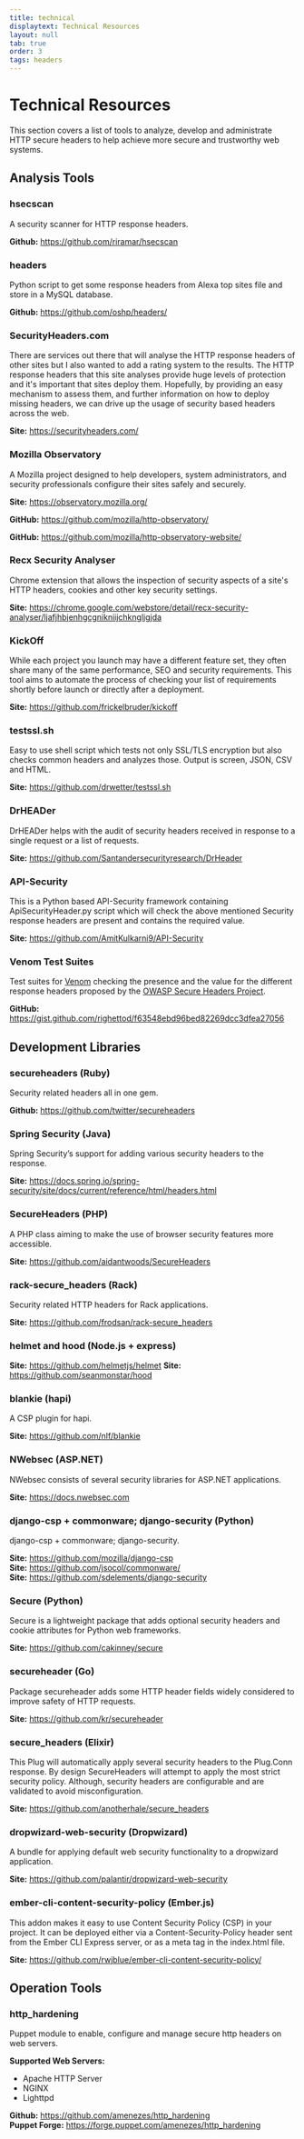 ```yaml
---
title: technical
displaytext: Technical Resources
layout: null
tab: true
order: 3
tags: headers
---
```


# Technical Resources

This section covers a list of tools to analyze, develop and administrate HTTP secure headers to help achieve more secure and trustworthy web systems.

## Analysis Tools

### hsecscan

A security scanner for HTTP response headers.

**Github:** <https://github.com/riramar/hsecscan>

### headers

Python script to get some response headers from Alexa top sites file and store in a MySQL database.

**Github:** <https://github.com/oshp/headers/>

### SecurityHeaders.com

There are services out there that will analyse the HTTP response headers of other sites but I also wanted to add a rating system to the results. The HTTP response headers that this site analyses provide huge levels of protection and it's important that sites deploy them. Hopefully, by providing an easy mechanism to assess them, and further information on how to deploy missing headers, we can drive up the usage of security based headers across the web.

**Site:** <https://securityheaders.com/>

### Mozilla Observatory

A Mozilla project designed to help developers, system administrators, and security professionals configure their sites safely and securely.

**Site:** <https://observatory.mozilla.org/>

**GitHub:** <https://github.com/mozilla/http-observatory/>

**GitHub:** <https://github.com/mozilla/http-observatory-website/>

### Recx Security Analyser

Chrome extension that allows the inspection of security aspects of a site's HTTP headers, cookies and other key security settings.

**Site:** <https://chrome.google.com/webstore/detail/recx-security-analyser/ljafjhbjenhgcgnikniijchkngljgjda>

### KickOff

While each project you launch may have a different feature set, they often share many of the same performance, SEO and security requirements. This tool aims to automate the process of checking your list of requirements shortly before launch or directly after a deployment.

**Site:** <https://github.com/frickelbruder/kickoff>

### testssl.sh

Easy to use shell script which tests not only SSL/TLS encryption but also checks common headers and analyzes those. Output is screen, JSON, CSV and HTML.

**Site:** <https://github.com/drwetter/testssl.sh>

### DrHEADer

DrHEADer helps with the audit of security headers received in response to a single request or a list of requests.

**Site:** <https://github.com/Santandersecurityresearch/DrHeader>

### API-Security

This is a Python based API-Security framework containing ApiSecurityHeader.py script which will check the above mentioned Security response headers are present and contains the required value.

**Site:** <https://github.com/AmitKulkarni9/API-Security>

### Venom Test Suites

Test suites for [Venom](https://github.com/ovh/venom) checking the presence and the value for the different response headers proposed by the [OWASP Secure Headers Project](https://owasp.org/www-project-secure-headers/).

**GitHub:** <https://gist.github.com/righettod/f63548ebd96bed82269dcc3dfea27056>

## Development Libraries

### secureheaders (Ruby)

Security related headers all in one gem.

**Github:** <https://github.com/twitter/secureheaders>

### Spring Security (Java)

Spring Security’s support for adding various security headers to the response.

**Site:** <https://docs.spring.io/spring-security/site/docs/current/reference/html/headers.html>

### SecureHeaders (PHP)

A PHP class aiming to make the use of browser security features more accessible.

**Site:** <https://github.com/aidantwoods/SecureHeaders>

### rack-secure_headers (Rack)

Security related HTTP headers for Rack applications.

**Site:** <https://github.com/frodsan/rack-secure_headers>

### helmet and hood (Node.js + express)

**Site:** <https://github.com/helmetjs/helmet>
**Site:** <https://github.com/seanmonstar/hood>

### blankie (hapi)

A CSP plugin for hapi.

**Site:** <https://github.com/nlf/blankie>

### NWebsec (ASP.NET)

NWebsec consists of several security libraries for ASP.NET applications.

**Site:** <https://docs.nwebsec.com>

### django-csp + commonware; django-security (Python)

django-csp + commonware; django-security.

**Site:** <https://github.com/mozilla/django-csp>  
**Site:** <https://github.com/jsocol/commonware/>  
**Site:** <https://github.com/sdelements/django-security>

### Secure (Python)

Secure is a lightweight package that adds optional security headers and cookie attributes for Python web frameworks.

**Site:** <https://github.com/cakinney/secure>

### secureheader (Go)

Package secureheader adds some HTTP header fields widely considered to improve safety of HTTP requests.

**Site:** <https://github.com/kr/secureheader>

### secure_headers (Elixir)

This Plug will automatically apply several security headers to the Plug.Conn response. By design SecureHeaders will attempt to apply the most strict security policy. Although, security headers are configurable and are validated to avoid misconfiguration.

**Site:** <https://github.com/anotherhale/secure_headers>

### dropwizard-web-security (Dropwizard)

A bundle for applying default web security functionality to a dropwizard application.

**Site:** <https://github.com/palantir/dropwizard-web-security>

### ember-cli-content-security-policy (Ember.js)

This addon makes it easy to use Content Security Policy (CSP) in your project. It can be deployed either via a Content-Security-Policy header sent from the Ember CLI Express server, or as a meta tag in the index.html file.

**Site:** <https://github.com/rwjblue/ember-cli-content-security-policy/>


## Operation Tools

### http_hardening

Puppet module to enable, configure and manage secure http headers on web servers.

**Supported Web Servers:**

- Apache HTTP Server
- NGINX
- Lighttpd

**Github:** <https://github.com/amenezes/http_hardening>  
**Puppet Forge:** <https://forge.puppet.com/amenezes/http_hardening>
